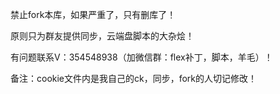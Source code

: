 禁止fork本库，如果严重了，只有删库了！

原则只为群友提供同步，云端盘脚本的大杂烩！

有问题联系V：354548938（加微信群：flex补丁，脚本，羊毛）！

备注：cookie文件内是我自己的ck，同步，fork的人切记修改！
